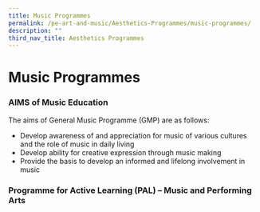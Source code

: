 ```yaml
---
title: Music Programmes
permalink: /pe-art-and-music/Aesthetics-Programmes/music-programmes/
description: ""
third_nav_title: Aesthetics Programmes
---
```

# **Music Programmes**

### AIMS of Music Education

The aims of General Music Programme (GMP) are as follows:

*   Develop awareness of and appreciation for music of various cultures and the role of music in daily living
*   Develop ability for creative expression through music making
*   Provide the basis to develop an informed and lifelong involvement in music

### Programme for Active Learning (PAL) – Music and Performing Arts